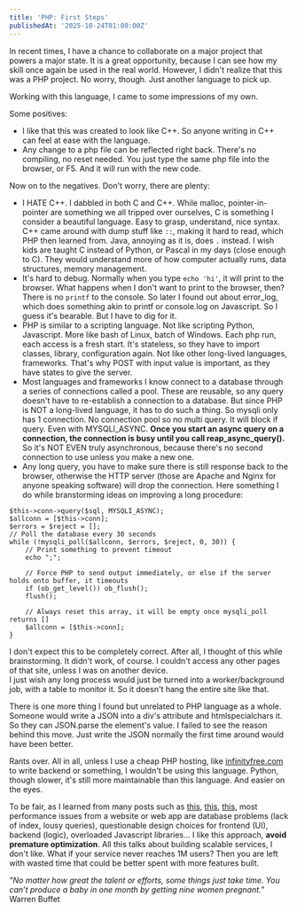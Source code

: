 ```yaml
---
title: 'PHP: First Steps'
publishedAt: '2025-10-24T01:00:00Z'
---
```

In recent times, I have a chance to collaborate on a major project that powers a major state. It is a great 
opportunity, because I can see how my skill once again be used in the real world. However, I didn't realize
that this was a PHP project. No worry, though. Just another language to pick up.

Working with this language, I came to some impressions of my own. 

Some positives:
- I like that this was created to look like C++. So anyone writing in C++ can feel at ease with the language.
- Any change to a php file can be reflected right back. There's no compiling, no reset needed. You just type
the same php file into the browser, or F5. And it will run with the new code.

Now on to the negatives. Don't worry, there are plenty:
- I HATE C++. I dabbled in both C and C++. While malloc, pointer-in-pointer are something we all tripped over 
ourselves, C is something I consider a beautiful language. Easy to grasp, understand, nice syntax. C++ came
around with dump stuff like `::`, making it hard to read, which PHP then learned from. Java, annoying as it is,
does `.` instead. I wish kids are taught C instead of Python, or Pascal in my days (close enough to C). They
would understand more of how computer actually runs, data structures, memory management.
- It's hard to debug. Normally when you type `echo 'hi'`, it will print to the browser. What happens when I don't
want to print to the browser, then? There is no `printf` to the console. So later I found out about error_log,
which does something akin to printf or console.log on Javascript. So I guess it's bearable. But I have to dig
for it.
- PHP is similar to a scripting language. Not like scripting Python, Javascript. More like bash of Linux,
batch of Windows. Each php run, each access is a fresh start. It's stateless, so they have to import classes,
library, configuration again. Not like other long-lived languages, frameworks. That's why POST with input value
is important, as they have states to give the server.
- Most languages and frameworks I know connect to a database through a series of connections called a pool. These
are reusable, so any query doesn't have to re-establish a connection to a database. But since PHP is NOT 
a long-lived language, it has to do such a thing. So mysqli only has 1 connection. No connection pool so no multi query. It will block if query. Even with MYSQLI_ASYNC. **Once you start an async query on a connection, the connection is busy until you call reap_async_query().** So it's NOT EVEN truly asynchronous, because there's no second connection to use unless 
you make a new one.
- Any long query, you have to make sure there is still response back to the browser, otherwise the HTTP server (those are
Apache and Nginx for anyone speaking software) will drop the connection. Here something I do while branstorming ideas
on improving a long procedure:  

```
$this->conn->query($sql, MYSQLI_ASYNC);
$allconn = [$this->conn];
$errors = $reject = [];
// Poll the database every 30 seconds
while (!mysqli_poll($allconn, $errors, $reject, 0, 30)) {
	// Print something to prevent timeout
	echo ";";

	// Force PHP to send output immediately, or else if the server holds onto buffer, it timeouts
	if (ob_get_level()) ob_flush();
	flush();

	// Always reset this array, it will be empty once mysqli_poll returns []
	$allconn = [$this->conn];
}
```

I don't expect this to be completely correct. After all, I thought of this while brainstorming. It didn't work, of course.
I couldn't access any other pages of that site, unless I was on another device.  
I just wish any long process would just be turned into a worker/background job, with a table to monitor it. So it doesn't
hang the entire site like that.

There is one more thing I found but unrelated to PHP language as a whole. Someone would write a JSON into a
div's attribute and htmlspecialchars it. So they can JSON.parse the element's value. I failed to see the reason
behind this move. Just write the JSON normally the first time around would have been better.

Rants over. All in all, unless I use a cheap PHP hosting, like [infinityfree.com](https://www.infinityfree.com/) to
write backend or something, I wouldn't be using this language. Python, though slower, it's still more maintainable 
than this language. And easier on the eyes.

To be fair, as I learned from many posts such as [this](https://old.reddit.com/r/webdev/comments/1ekuzmt/cmv_languageframework_performance_doesnt_matter/), [this](https://old.reddit.com/r/AskProgramming/comments/1fnvavy/do_efficient_programming_languages_matter_for_web/), [this](https://old.reddit.com/r/webdev/comments/aaxjft/in_an_average_web_app_what_part_of_it_is_usually/), most performance issues from a website or web app are database
problems (lack of index, lousy queries), questionable design choices for frontend (UI), backend (logic), 
overloaded Javascript libraries... I like this approach, **avoid premature optimization**. All this talks about
building scalable services, I don't like. What if your service never reaches 1M users? Then you are left with
wasted time that could be better spent with more features built.

*"No matter how great the talent or efforts, some things just take time. You can’t produce a baby in one month by getting nine women pregnant."* Warren Buffet
